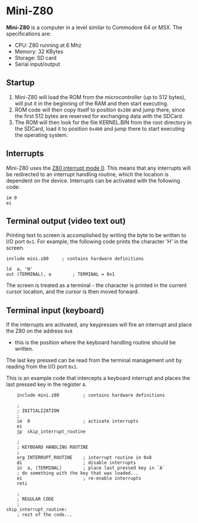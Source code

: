 # Mini-Z80

**Mini-Z80** is a computer in a level similar to Commodore 64 or MSX. The specifications are:

* CPU: Z80 running at 6 Mhz
* Memory: 32 KBytes
* Storage: SD card
* Serial input/output

## Startup

1. Mini-Z80 will load the ROM from the microcontroller (up to 512 bytes), will put it in the beginning of the RAM
and then start executing.
2. ROM code will then copy itself to position `0x200` and jump there, since the first 512 bytes are reserved for exchanging
data with the SDCard.
3. The ROM will then look for the file KERNEL.BIN from the root directory in the SDCard, load it to position `0x400` and
jump there to start executing the operating system.

## Interrupts

Mini-Z80 uses the [Z80 interrupt mode 0](https://z80journal.wordpress.com/2015/04/15/z80-interrupts/). This means that any 
interrupts will be redirected to an interrupt handling routine, which the location is dependent on the device.
Interrupts can be activated with the following code:

```Assembly
im 0
ei
```

## Terminal output (video text out)

Printing text to screen is accomplished by writing the byte to be written to I/O port `0x1`. For example, the following code prints the character 'H' in the screen.

```Assembly
include mini.z80     ; contains hardware definitions

ld  a, 'H'
out (TERMINAL), a        ; TERMINAL = 0x1
```

The screen is treated as a terminal - the character is printed in the current cursor location, and the cursor is then moved forward.

## Terminal input (keyboard)

If the interrupts are activated, any keypresses will fire an interrupt and place the Z80 on the address `0x8`
 - this is the position where the keyboard handling routine should be written.

The last key pressed can be read from the terminal management unit by reading from the I/O port `0x1`.

This is an example code that intercepts a keyboard interrupt and places the last pressed key in the register `A`.

```Assembly
    include mini.z80         ; contains hardware definitions

    ;
    ; INITIALIZATION
    ;
    im  0                    ; activate interrupts
    ei
    jp  skip_interrupt_routine

    ;
    ; KEYBOARD HANDLING ROUTINE
    ;
    org INTERRUPT_ROUTINE    ; interrupt routine in 0x8
    di                       ; disable interrupts
    in  a, (TERMINAL)        ; place last pressed key in `A`
    ; do something with the key that was loaded...
    ei                       ; re-enable interrupts
    reti

    ; 
    ; REGULAR CODE
    ; 
skip_interrupt_routine:
    ; rest of the code...
```
